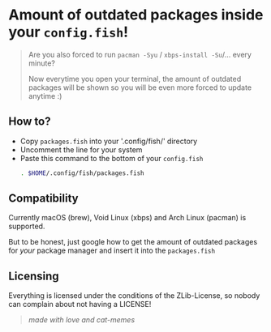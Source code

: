 # Amount of outdated packages inside your `config.fish`!

> Are you also forced to run `pacman -Syu` / `xbps-install -Su`/... every minute?
>
> Now everytime you open your terminal, the amount of outdated packages will be shown so you will be even more forced to update anytime :)

## How to?

- Copy `packages.fish` into your '.config/fish/' directory
- Uncomment the line for your system
- Paste this command to the bottom of your `config.fish`
	```bash
	. $HOME/.config/fish/packages.fish
	```

## Compatibility

Currently macOS (brew), Void Linux (xbps) and Arch Linux (pacman) is supported.

But to be honest, just google how to get the amount of outdated packages for *your* package manager and insert it into the `packages.fish`

## Licensing

Everything is licensed under the conditions of the ZLib-License, so nobody can complain about not having a LICENSE!

> *made with love and cat-memes*
